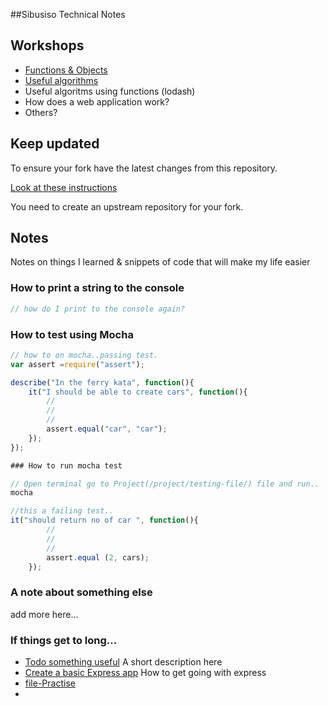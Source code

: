 ##Sibusiso Technical Notes

## Workshops

* [Functions & Objects](./workshops/functions_and_objects_slides.html)
* [Useful algorithms](./workshops/useful_algorithms.md)
* Useful algoritms using functions (lodash)
* How does a web application work?
* Others?

## Keep updated

To ensure your fork have the latest changes from this repository.

[Look at these instructions](https://help.github.com/articles/configuring-a-remote-for-a-fork/)

You need to create an upstream repository for your fork.

## Notes

Notes on things I learned & snippets of code that will make my life easier

### How to print a string to the console

```javascript
// how do I print to the console again?
```

### How to test using Mocha
```javascript
// how to on mocha..passing test.
var assert =require("assert");

describe("In the ferry kata", function(){
	it("I should be able to create cars", function(){
		//
		//
		//
		assert.equal("car", "car");
	});
});

### How to run mocha test

// Open terminal go to Project(/project/testing-file/) file and run..
mocha

//this a failing test..
it("should return no of car ", function(){
		//
		//
		//
		assert.equal (2, cars);
	});
```

### A note about something else
add more here...

### If things get to long...

* [Todo something useful](notes/my_file.md) A short description here
* [Create a basic Express app](notes/my_file.md) How to get going with express
* [file-Practise](/sbura.md)
* 
